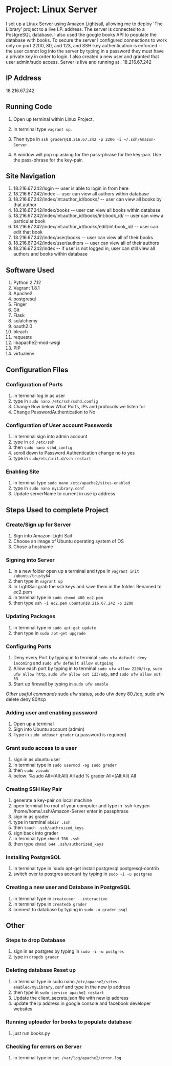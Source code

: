 # Project: Linux Server
I set up a Linux Server using Amazon Lightsail, allowing me to deploy 'The Library' project to a live I.P. address. The server is connected to a PostgreSQL database. I also used the google books API to populate the database with books. To secure the server I configured connections to work only on port 2200, 80, and 123, and SSH-key authentication is enforced -- the user cannot log into the server by typing in a password they must have a private key in order to login. I also created a new user and granted that user admin/sudo access. Server is live and running at : 18.216.67.242


## IP Address

18.216.67.242

## Running Code

1. Open up terminal within Linux Project.

2. In terminal type `vagrant up`.

3. Then type in `ssh grader@18.216.67.242 -p 2200 -i ~/.ssh/Amazon-Server`.

4. A window will pop up asking for the pass-phrase for the key-pair. Use the pass-phrase for the key-pair.

## Site Navigation

1. 18.216.67.242/login -- user is able to login in from here
2. 18.216.67.242/index -- user can view all authors within database
3. 18.216.67.242/index/int:author_id/books/ -- user can view all books by that author
4. 18.216.67.242/index/books -- user can view all books within database
5. 18.216.67.242/index/int:author_id/books/int:book_id/ -- user can view a particular book
6. 18.216.67.242/index/int:author_id/books/edit/int:book_id/ -- user can edit that book
7. 18.216.67.242/index/user/books -- user can view all of their books
8. 18.216.67.242/index/user/authors -- user can view all of their authors
9. 18.216.67.242/index -- if user is not logged in, user can still view all authors and books within database

## Software Used

1. Python 2.7.12
2. Vagrant 1.8.1
3. Apache2
4. postgresql
5. Finger
6. Git
7. Flask
8. sqlalchemy
9. oauth2.0
10. bleach
11. requests
12. libapache2-mod-wsgi
13. PIP
14. virtualenv

## Configuration Files

### Configuration of Ports
1. in terminal log in as user
2. type in `sudo nano /etc/ssh/sshd.config`
3. Change Row below What Ports, IPs and protocols we listen for
4. Change PasswordAuthentication to No

### Configuration of User account Passwords
1. in terminal sign into admin account
2. type in `cd /etc/ssh`
3. then `sudo nano sshd_config`
4. scroll down to Password Authentication change no to yes
5. type in `sudo/etc/init.d/ssh restart`

### Enabling Site
1. in terminal type `sudo nano /etc/apache2/sites-enabled`
2. type in `sudo nano myLibrary.conf`
3. Update serverName to current in use ip address

## Steps Used to complete Project

### Create/Sign up for Server 
1. Sign into Amazon-Light Sail
2. Choose an image of Ubuntu operating system of OS
3. Chose a hostname 

### Signing into Server
1. In a new folder open up a terminal and type in `vagrant init /ubuntu/trusty64`
2. then type in `vagrant up`
3. In LightSail grab the ssh keys and save them in the folder. Renamed to ec2.pem
4. in terminal type in `sudo chmod 400 ec2.pem`
5. then type `ssh -i ec2.pem ubuntu@18.216.67.242 -p 2200`

### Updating Packages
1. in terminal type in `sudo apt-get update`
2. then type in `sudo apt-get upgrade`

### Configuring Ports
1. Deny every Port by typing in to terminal `sudo ufw default deny incoming` and `sudo ufw default allow outgoing`
2. Allow each port by typing in to terminal `sudo ufw allow 2200/tcp`, `sudo ufw allow http`, `sudo ufw allow out 123/udp`, and `sudo ufw allow out 53`
3. Start up firewall by typing in `sudo ufw enable`

*Other useful commands*
sudo ufw status, sudo ufw deny 80./tcp, sudo ufw delete deny 80/tcp

### Adding user and enabling password
1. Open up a terminal
2. Sign into Ubuntu account (admin)
3. Type in `sudo adduser grader` (a password is required)

### Grant sudo access to a user
1. sign in as ubuntu user
2. in terminal type in `sudo usermod -ag sudo grader`
3. then `sudo visudo`
4. below: %sudo All=(All:All) All add % grader All=(All:All) All

### Creating SSH Key Pair
1. generate a key-pair on local machine
2. open terminal fro root of your computer and type in `ssh-keygen /home/home/.ssh/Amazon-Server
enter in passphrase
3. sign in as grader
4. type in terminal `mkdir .ssh`
5. then `touch .ssh/authroized_keys`
6. sign back into grader
7. in terminal type `chmod 700 .ssh`
8. then type `chmod 644 .ssh/authorized_keys`

### Installing PostgreSQL
1. in terminal type in `sudo apt-get install postgresql postgresql-contrib
2. switch over to postgres account by typing in `sudo -i -u postgres`

### Creating a new user and Database in PostgreSQL
1. in terminal type in `createuser --interactive`
2. in terminal type in `createdb grader`
3. connect to database by typing in `sudo -u grader psql`

## Other

### Steps to drop Database
1. sign in as postgres by typing in `sudo -i -u postgres`
2. type in `dropdb grader`

### Deleting database Reset up
1. in terminal type in sudo nano `/etc/apache2/sites-enabled/myLibrary.conf` and type in the new ip address
2. then type in `sudo service apache2 restart`
3. Update the client_secrets.json file with new ip address
4. update the ip address in google console and facebook developer websites

### Running uploader for books to populate database
1. just run books.py 

### Checking for errors on Server
1. in terminal type in `cat /var/log/apache2/error.log`
